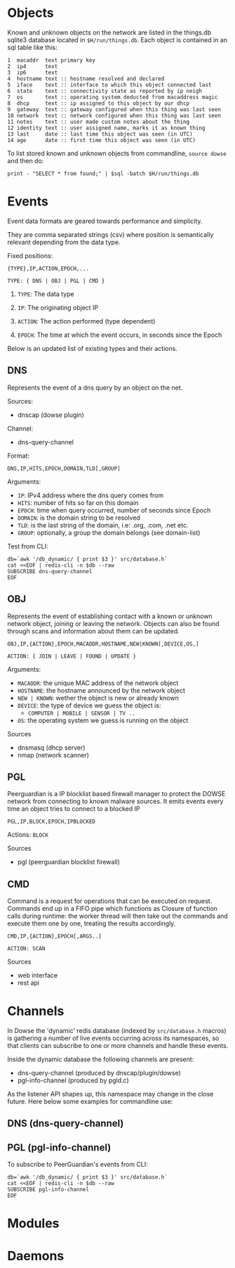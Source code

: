 # Objects

Known and unknown objects on the network are listed in the things.db sqlite3 database located in `$H/run/things.db`. Each object is contained in an sql table like this:

```
1  macaddr  text primary key
2  ip4      text
3  ip6      text
4  hostname text :: hostname resolved and declared
5  iface    text :: interface to which this object connected last
6  state    text :: connectivity state as reported by ip neigh
7  os       text :: operating system deducted from macaddress magic
8  dhcp     text :: ip assigned to this object by our dhcp
9  gateway  text :: gateway configured when this thing was last seen
10 network  text :: network configured when this thing was last seen
11 notes    text :: user made custom notes about the thing
12 identity text :: user assigned name, marks it as known thing
13 last     date :: last time this object was seen (in UTC)
14 age      date :: first time this object was seen (in UTC)
```

To list stored known and unknown objects from commandline, `source dowse` and then do:

```
print - "SELECT * from found;" | $sql -batch $H/run/things.db
```


# Events

Event data formats are geared towards performance and simplicity.

They are comma separated strings (csv) where position is semantically
relevant depending from the data type.

Fixed positions:
```
{TYPE},IP,ACTION,EPOCH,...

TYPE: { DNS | OBJ | PGL | CMD }
```

 1. `TYPE`: The data type

 2. `IP`: The originating object IP

 3. `ACTION`: The action performed (type dependent)

 4. `EPOCH`: The time at which the event occurs, in seconds since the Epoch

Below is an updated list of existing types and their actions.

## DNS

Represents the event of a dns query by an object on the net.

Sources:
- dnscap (dowse plugin)

Channel:
- dns-query-channel

Format:

```
DNS,IP,HITS,EPOCH,DOMAIN,TLD[,GROUP]

```


Arguments:
- `IP`: IPv4 address where the dns query comes from
- `HITS`: number of hits so far on this domain
- `EPOCH`: time when query occurred, number of seconds since Epoch
- `DOMAIN`: is the domain string to be resolved
- `TLD`: is the last string of the domain, i.e: .org, .com, .net etc.
- `GROUP`: optionally, a group the domain belongs (see domain-list)

Test from CLI:
```shell
db=`awk '/db_dynamic/ { print $3 }' src/database.h`
cat <<EOF | redis-cli -n $db --raw
SUBSCRIBE dns-query-channel
EOF
```


## OBJ

Represents the event of establishing contact with a known or unknown network object, joining or leaving the network. Objects can also be found through scans and information about them can be updated.

```
OBJ,IP,{ACTION},EPOCH,MACADDR,HOSTNAME,NEW|KNOWN[,DEVICE,OS,]

ACTION: { JOIN | LEAVE | FOUND | UPDATE }
```

Arguments:
- `MACADDR`: the unique MAC address of the network object
- `HOSTNAME`: the hostname announced by the network object
- `NEW | KNOWN`: wether the object is new or already known
- `DEVICE`: the type of device we guess the object is:
  - `COMPUTER | MOBILE | SENSOR | TV ..`
- `OS`: the operating system we guess is running on the object

Sources
- dnsmasq (dhcp server)
- nmap (network scanner)

## PGL

Peerguardian is a IP blocklist based firewall manager to protect the
DOWSE network from connecting to known malware sources. It emits
events every time an object tries to connect to a blocked IP

```
PGL,IP,BLOCK,EPOCH,IPBLOCKED
```

Actions: `BLOCK`

Sources
- pgl (peerguardian blocklist firewall)

## CMD

Command is a request for operations that can be executed on
request. Commands end up in a FIFO pipe which functions as Closure of
function calls during runtime: the worker thread will then take out
the commands and execute them one by one, treating the results
accordingly.

```
CMD,IP,{ACTION},EPOCH[,ARGS..]

ACTION: SCAN
```

Sources
- web interface
- rest api

# Channels

In Dowse the 'dynamic' redis database (indexed by `src/database.h`
macros) is gathering a number of live events occurring across its
namespaces, so that clients can subscribe to one or more channels and
handle these events.

Inside the dynamic database the following channels are present:

- dns-query-channel (produced by dnscap/plugin/dowse)
- pgl-info-channel  (produced by pgld.c)

As the listener API shapes up, this namespace may change in the close
future. Here below some examples for commandline use:

## DNS (dns-query-channel)


## PGL (pgl-info-channel)

To subscribe to PeerGuardian's events from CLI:

```shell
db=`awk '/db_dynamic/ { print $3 }' src/database.h`
cat <<EOF | redis-cli -n $db --raw
SUBSCRIBE pgl-info-channel
EOF
```


# Modules

# Daemons
